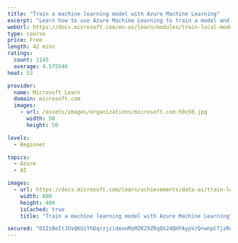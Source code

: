 ```yaml
---
title: "Train a machine learning model with Azure Machine Learning"
excerpt: "Learn how to use Azure Machine Learning to train a model and register it in a workspace."
webUrl: https://docs.microsoft.com/en-us/learn/modules/train-local-model-with-azure-mls/
type: course
price: Free
length: 42 mins
ratings:
  count: 1145
  average: 4.575546
heat: 53

provider:
  name: Microsoft Learn
  domain: microsoft.com
  images:
    - url: /assets/images/organizations/microsoft.com-50x50.jpg
      width: 50
      height: 50

levels:
  - Beginner

topics:
  - Azure
  - AI

images:
  - url: https://docs.microsoft.com/learn/achievements/data-ai/train-local-model-with-azure-mls-badge-social.png
    width: 800
    height: 400
    isCached: true
    title: "Train a machine learning model with Azure Machine Learning"

secured: "D1IzBeItJUsQKUiYhDqrzjzideonMoMZK29ZRqQS24QHYAypV/Q+wnpCTjzRobfHR5bujmtNihZyOFMy52Cr7dN/lIZ5toazSQNTw/ALci6uC4hOllACsjXus/x5qc2TgrbFtATW/QerlNj78pKkTVcEWwFdZxYtHRLouV6KFuJm+WAgJXO8USRHdajbPKeHPEZoXwryHjXyup4EqsXJjShtbhJCTMJiw0NJXJuSTZMBCxU6N0XU+CV0McmhN6gAnWTgITmjvuWDad55CkT+yKz7+Q7bTByBV5zRngMDjckgsIU7nvyWNiNyF7B1V88M1ofn0kpdnfe9palHpv5KiquVO2f+K8Ylnm7wjvYF4VTgyvg03H3T+Kd36g3nOgobLzIWcAsioTz6iUjTr7Ur8g==;PciLm96o03vNPxmzdLPHZg=="
---
```


